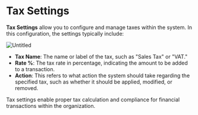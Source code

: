 # Tax Settings

**Tax Settings** allow you to configure and manage taxes within the system. In this configuration, the settings typically include:

![Untitled](Tax%20Settings%20e408bbc8d76c473193b1fb45adce45e2/Untitled.png)

- **Tax Name**: The name or label of the tax, such as "Sales Tax" or "VAT."
- **Rate %**: The tax rate in percentage, indicating the amount to be added to a transaction.
- **Action**: This refers to what action the system should take regarding the specified tax, such as whether it should be applied, modified, or removed.

Tax settings enable proper tax calculation and compliance for financial transactions within the organization.
